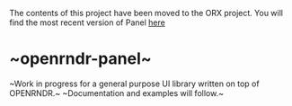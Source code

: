 The contents of this project have been moved to the ORX project.
You will find the most recent version of Panel [here](https://github.com/openrndr/orx/tree/master/orx-panel/src)

# ~openrndr-panel~

~Work in progress for a general purpose UI library written on top of OPENRNDR.~
~Documentation and examples will follow.~
